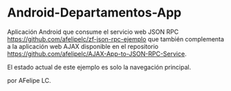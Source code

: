Android-Departamentos-App
=========================

Aplicación Android que consume el servicio web JSON RPC https://github.com/afelipelc/zf-json-rpc-ejemplo que también complementa a la aplicación web AJAX disponible en el repositorio https://github.com/afelipelc/AJAX-App-to-JSON-RPC-Service.

El estado actual de este ejemplo es solo la navegación principal.

por AFelipe LC.
